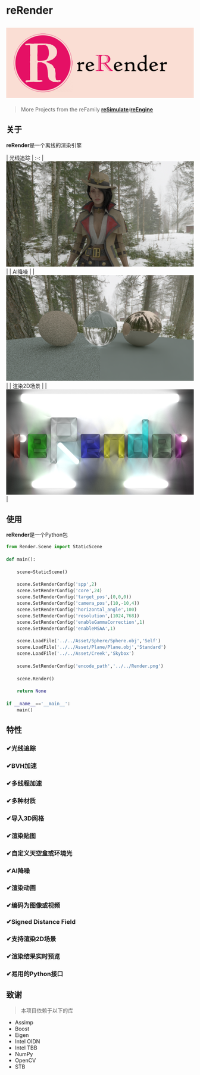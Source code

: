 # reRender
![reRender](reRender.png)
---  
> More Projects from the reFamily [**reSimulate**](https://github.com/GZhonghui/reSimulate)/[**reEngine**](https://github.com/GZhonghui/reEngine)

## 关于
**reRender**是一个离线的渲染引擎

| 光线追踪 |
:-:
| ![3D Model](Res_01_Model.png) |
| AI降噪 |
| ![Denoise](Res_02_deNoise.png) |
| 渲染2D场景 |
| ![2D Scene](Res_03_2D.png) |

## 使用
**reRender**是一个Python包
```python
from Render.Scene import StaticScene

def main():
    
    scene=StaticScene()

    scene.SetRenderConfig('spp',2)
    scene.SetRenderConfig('core',24)
    scene.SetRenderConfig('target_pos',(0,0,0))
    scene.SetRenderConfig('camera_pos',(10,-10,4))
    scene.SetRenderConfig('horizontal_angle',100)
    scene.SetRenderConfig('resolution',(1024,768))
    scene.SetRenderConfig('enableGammaCorrection',1)
    scene.SetRenderConfig('enableMSAA',1)

    scene.LoadFile('../../Asset/Sphere/Sphere.obj','Self')
    scene.LoadFile('../../Asset/Plane/Plane.obj','Standard')
    scene.LoadFile('../../Asset/Creek','Skybox')

    scene.SetRenderConfig('encode_path','../../Render.png')

    scene.Render()

    return None

if __name__=='__main__':
    main()
```

## 特性
### ✔光线追踪
### ✔BVH加速
### ✔多线程加速
### ✔多种材质
### ✔导入3D网格
### ✔渲染贴图
### ✔自定义天空盒或环境光
### ✔AI降噪
### ✔渲染动画
### ✔编码为图像或视频
### ✔Signed Distance Field
### ✔支持渲染2D场景
### ✔渲染结果实时预览
### ✔易用的Python接口

## 致谢
> 本项目依赖于以下的库
* Assimp
* Boost
* Eigen
* Intel OIDN
* Intel TBB
* NumPy
* OpenCV
* STB
